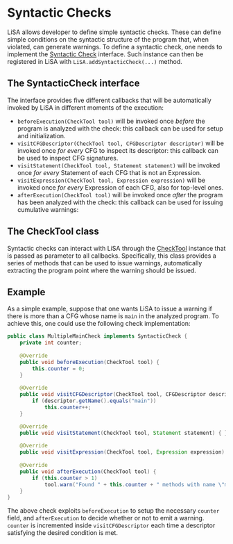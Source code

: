 # Syntactic Checks

LiSA allows developer to define simple syntactic checks. These can define simple conditions on the syntactic structure of the program that, when violated, can generate warnings. To define a syntactic check, one needs to implement the [Syntactic Check][syncheck] interface. Such instance can then be registered in LiSA with `LiSA.addSyntacticCheck(...)` method.

## The SyntacticCheck interface

The interface provides five different callbacks that will be automatically invoked by LiSA in different moments of the execution:

* `beforeExecution(CheckTool tool)` will be invoked once _before_ the program is analyzed with the check: this callback can be used for setup and initialization.
* `visitCFGDescriptor(CheckTool tool, CFGDescriptor descriptor)` will be invoked once _for every_ CFG to inspect its descriptor: this callback can be used to inspect CFG signatures.
* `visitStatement(CheckTool tool, Statement statement)` will be invoked once _for every_ Statement of each CFG that is not an Expression.
* `visitExpression(CheckTool tool, Expression expression)` will be invoked once _for every_ Expression of each CFG, also for top-level ones.
* `afterExecution(CheckTool tool)` will be invoked once _after_ the program has been analyzed with the check: this callback can be used for issuing cumulative warnings:

## The CheckTool class

Syntactic checks can interact with LiSA through the [CheckTool][tool] instance that is passed as parameter to all callbacks. Specifically, this class provides a series of methods that can be used to issue warnings, automatically extracting the program point where the warning should be issued.

## Example

As a simple example, suppose that one wants LiSA to issue a warning if there is more than a CFG whose name is `main` in the analyzed program. To achieve this, one could use the following check implementation:

```java
public class MultipleMainCheck implements SyntacticCheck {
    private int counter;
    
    @Override
    public void beforeExecution(CheckTool tool) {
        this.counter = 0;
    }
    
    @Override
    public void visitCFGDescriptor(CheckTool tool, CFGDescriptor descriptor) {
        if (descriptor.getName().equals("main"))
            this.counter++;
    }

    @Override
    public void visitStatement(CheckTool tool, Statement statement) { }
    
    @Override
    public void visitExpression(CheckTool tool, Expression expression) { }
    
    @Override
    public void afterExecution(CheckTool tool) {
        if (this.counter > 1)
            tool.warn("Found " + this.counter + " methods with name \"main\"");
    }
}
```

The above check exploits `beforeExecution` to setup the necessary `counter` field, and `afterExecution` to decide whether or not to emit a warning. `counter` is incremented inside `visitCFGDescriptor` each time a descriptor satisfying the desired condition is met.

[syncheck]:https://github.com/UniVE-SSV/lisa/blob/master/lisa/src/main/java/it/unive/lisa/checks/syntactic/SyntacticCheck.java
[tool]:https://github.com/UniVE-SSV/lisa/blob/master/lisa/src/main/java/it/unive/lisa/checks/CheckTool.java